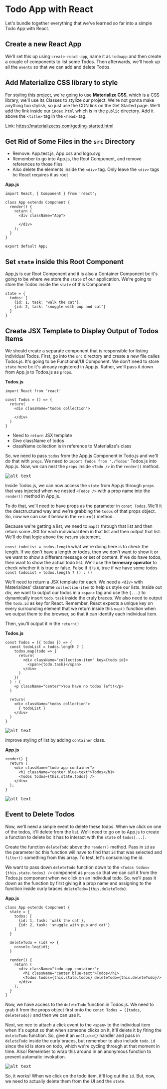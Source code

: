 # Todo App with React

Let's bundle together everything that we've learned so far into a simple Todo App with React.

## Create a new React App

We'll set this up using ```create-react-app```, name it as ```todoapp``` and then create a couple of components to list some Todos. Then afterwards, we'll hook up all the ```events``` so that we can add and delete Todos.

## Add Materialize CSS library to style

For styling this project, we're going to use **Materialize CSS**, which is a CSS library, we'll use its Classes to stylize our project. We're not gonna make anything too stylish, so just use the CDN link on the Get Started page. We'll add the link inside our ```index.html``` which is in the ```public``` directory. Add it above the ```<title>``` tag in the ```<head>``` tag.

Link: https://materializecss.com/getting-started.html

## Get Rid of Some Files in the ```src``` Directory

* Remove: App.test.js, App.css and logo.svg
* Remember to go into App.js, the Root Component, and remove references to those files
* Also delete the elements inside the ```<div>``` tag. Only leave the ```<div>``` tags bc React requires it as root

**App.js**
```
import React, { Component } from 'react';

class App extends Component {
  render() {
    return (
      <div className="App">

      </div>
    );
  }
}

export default App;
```
## Set ```state``` inside this Root Component

App,js is our Root Component and it is also a Container Component bc it's going to be where we store the ```state``` of our application. We're going to store the Todos inside the ```state``` of this Component.

```
state = {
  todos: [
    {id: 1, task: 'walk the cat'},
    {id: 2, task: 'snuggle with pup and cat'}
  ]
}
```

## Create JSX Template to Display Output of Todos Items

We should create a separate component that is responsible for listing individual Todos. First, go into the ```src``` directory and create a new file calles Todos.js. It's going to be Functional/UI Component. We don't need to store ```state``` here bc it's already registered in App.js. Rather, we'll pass it down from App.js to Todos.js as ```props```.

**Todos.js**
```
import React from 'react'

const Todos = () => {
  return(
    <div className="todos collection">
      
    </div>
  )
}
```

* Need to ```return``` JSX template
* Give className of todos
* className collection is in reference to Materialize's class

So, we need to pass ```todos``` from the App.js Component in Todo.js and we'll do that with ```props```. We need to ```import Todos from './Todos'``` Todos.js into App.js. Now, we can nest the ```props``` inside ```<Todo />``` in the ```render()``` method.

<kbd>![alt text](img/stateasprops.png "screenshot")</kbd>

Inside Todos.js, we can now access the ```state``` from App.js through ```props``` that was injected when we nested ```<Todos />``` with a prop name into the ```render()``` method in App.js. 

To do that, we'll need to have props as the parameter in ```const Todos```. We'll it the desctructured way and we're grabbing the ```todos``` of that props object. So, now we can use it below in the ```return()``` method.

Because we're getting a list, we need to ```map()``` through that list and then return some JSX for each individual item in that list and then output that list. We'll do that logic above the ```return``` statement.

```const todoList = todos.length``` what we're doing here is to check the length. If we don't have a length or todos, then we don't want to show it or we want to show a different message or set of content. If we do have todos, then want to show the actual todo list. We'll use the **ternerary operator** to check whether it is true or false. False if it is ```0```, true if we have some todos ```const todoList = todos.length ? () : ()```

We'll need to return a JSX template for each. We need a ```<div>``` with Materializes' classname ```collection-item``` to help us style our lists. Inside out div, we want to output our todos in a ```<span>``` tag and use the ```{...}``` to dynamically insert ```todo.task``` inside the cruly braces. We also need to output the ```todo.id``` as key for React. Remember, React expects a unique key on every surrounding element that we return inside this ```map()``` function when we output them to the browser, so that it can identify each individual item.

Then, you'll output it in the ```return()```

**Todos.js**
```
const Todos = ({ todos }) => {
  const todoList = todos.length ? (
    todos.map(todo => {
      return(
        <div className="collection-item" key={todo.id}>
          <span>{todo.task}</span>
        </div>
      )
    })
  ) : (
    <p className="center">You have no todos left!</p>
  )

  return(
    <div className="todos collection">
      { todoList }
    </div>
  )
}
```

<kbd>![alt text](img/displaytodos.png "screenshot")</kbd>

Improve styling of list by adding ```container``` class.

**App.js**
```
render() {
  return (
    <div className="todo-app container">
      <h1 className="center blue-text">Todos</h1>
      <Todos todos={this.state.todos} />
    </div>
  );
}
```

<kbd>![alt text](img/addcontainer.png "screenshot")</kbd>

## Event to Delete Todos

Now, we'll need a simple event to delete these todos. When we click on one of the todos, it'll delete from the list. We'll need to go on to App.js to create a function to delete bc it has to interact with the ```state``` of ```todos[...]```. 

Create the function ```deleteTodo``` above the ```render()``` method. Pass in ```id``` as the parameter bc this function will have to find that ```id``` that was selected and ```filter()``` something from this array. To test, let's console.log the id.

We want to pass down ```deleteTodo``` function down to the ```<Todos todos={this.state.todos} />``` component as ```props``` so that we can call it from the Todos.js component when we click on an individual todo. So, we'll pass it down as the function by first giving it a prop name and assigning to the function inside curly braces ```deleteTodo={this.deleteTodo}```.

**App.js**
```
class App extends Component {
  state = {
    todos: [
      {id: 1, task: 'walk the cat'},
      {id: 2, task: 'snuggle with pup and cat'}
    ]
  }

  deleteTodo = (id) => {
    console.log(id);
  }

  render() {
    return (
      <div className="todo-app container">
        <h1 className="center blue-text">Todos</h1>
        <Todos todos={this.state.todos} deleteTodo={this.deleteTodo}/>
      </div>
    );
  }
}
```

Now, we have access to the ```deleteTodo``` function in Todos.js. We need to grab it from the props object first onto the ```const Todos = ({todos, deleteTodo})``` and then we can use it.

Next, we nee to attach a click event to the ```<span>``` to the individual item when it's ouptut so that when someone clicks on it, it'll delete it by firing the ```deleteTodo``` function. So, give it an ```onClick={}``` handler and pass in ```deleteTodo``` inside the curly braces, but remember to also include ```todo.id``` since the id is store on todo, which we're cycling through at that moment in time. Also! Remember to wrap this around in an anonymous function to prevent automatic invokation.

<kbd>![alt text](img/onclicklog.png "screenshot")</kbd>

So, it works! When we click on the todo item, it'll log out the ```id```. But, now, we need to actually delete them from the UI and the ```state```.